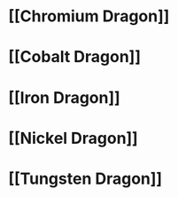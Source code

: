 # [[Chromium Dragon]]
# [[Cobalt Dragon]]
# [[Iron Dragon]]
# [[Nickel Dragon]]
# [[Tungsten Dragon]]